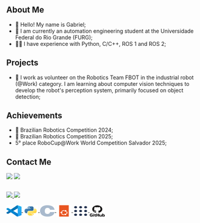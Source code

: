 ## About Me
- 👦 Hello! My name is Gabriel;
- 📖 I am currently an automation engineering student at the Universidade Federal do Rio Grande (FURG);
- 👨‍💻 I have experience with Python, C/C++, ROS 1 and ROS 2;

## Projects
- 🤖 I work as volunteer on the Robotics Team FBOT in the industrial robot (@Work) category. I am learning about computer vision techniques to develop the robot's perception system, primarily focused on object detection;

## Achievements
- 🥈 Brazilian Robotics Competition 2024;
- 🥇 Brazilian Robotics Competition 2025;
- 5° place RoboCup@Work World Competition Salvador 2025;

## Contact Me
<div>
  <a href="https://www.linkedin.com/in/gabrieltlt " target="_blank"><img src="https://img.shields.io/badge/LinkedIn-0077B5?style=for-the-badge&logo=linkedin&logoColor=white"
target="_blank"></a>
  <a href="mailto:gabrieltlt721@gmail.com" target="_blank"><img src="https://img.shields.io/badge/Gmail-D14836?style=for-the-badge&logo=gmail&logoColor=white"
target="_blank"></a>
</div>

##
<div align="left">
  <a href="https://www.github.com/gabrieltlt/">
  <img height="180em" src="https://github-readme-stats.vercel.app/api?username=gabrieltlt&show_icons=true&theme=algolia&include_all_commits=false&count_private=true"/>
  <img height="180em" src="https://github-readme-stats.vercel.app/api/top-langs/?username=gabrieltlt&layout=compact&langs_count=7&theme=algolia"/>
</div>

</div>
<div style="display: inline_block"><br>
  <img align="center" alt="Gabriel-VSCode" height="30" width="40" src="https://github.com/devicons/devicon/blob/master/icons/vscode/vscode-original.svg"/>
  <img align="center" alt="Gabriel-Python" height="30" width="40" src="https://raw.githubusercontent.com/devicons/devicon/master/icons/python/python-original.svg"/>
  <img align="center" alt="Gabriel-C" height="30" width="40" src="https://github.com/devicons/devicon/blob/master/icons/c/c-original.svg"/>
  <img align="center" alt="Gabriel-Github" height="30" width="40" src="https://github.com/devicons/devicon/blob/master/icons/ubuntu/ubuntu-original.svg"/>
  <img align="center" alt="Gabriel-ROS" height="30" width="40" src="https://github.com/devicons/devicon/blob/master/icons/ros/ros-original.svg"/>
  <img align="center" alt="Gabriel-Ubuntu" height="30" width="40" src="https://raw.githubusercontent.com/devicons/devicon/00f02ef57fb7601fd1ddcc2fe6fe670fef3ae3e4/icons/github/github-original-wordmark.svg"/>
</div>
